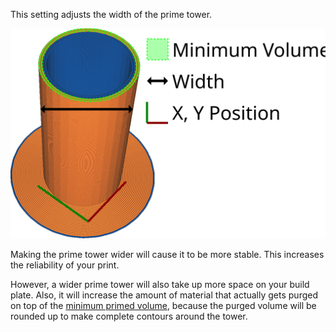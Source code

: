 This setting adjusts the width of the prime tower.

![The width of the prime tower](images/prime_tower.svg)

Making the prime tower wider will cause it to be more stable. This increases the reliability of your print.

However, a wider prime tower will also take up more space on your build plate. Also, it will increase the amount of material that actually gets purged on top of the [minimum primed volume](prime_tower_min_volume.md), because the purged volume will be rounded up to make complete contours around the tower.